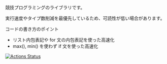競技プログラミングのライブラリです。

実行速度やタイプ数削減を最優先しているため、可読性が低い場合があります。

コードの書き方のポイント
* リスト内包表記や for 文の内包表記を使った高速化
* max(), min() を使わず if 文を使った高速化

[![Actions Status](https://github.com/yu-0811/competitive-programming-library/workflows/verify/badge.svg)](https://github.com/yu-0811/competitive-programming-library/actions) 